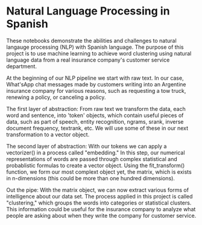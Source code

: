 # Natural Language Processing in Spanish
These notebooks demonstrate the abilities and challenges to natural langauge processing (NLP) with Spanish language. The purpose of this project is to use machine learning to achieve word clustering using natural language data from a real insurance company's customer service department. 

At the beginning of our NLP pipeline we start with raw text. In our case, What'sApp chat messages made by customers writing into an Argentine insurance company for various reasons, such as requesting a tow truck, renewing a policy, or canceling a policy.

The first layer of abstraction:
From raw text we transform the data, each word and sentence, into 'token' objects, which contain useful pieces of data, such as part of speech, entity recognition, ngrams, srank, inverse document frequency, textrank, etc. We will use some of these in our next transformation to a vector object. 

The second layer of abstraction:
With our tokens we can apply a vectorizer() in a process called "embedding." In this step, our numerical representations of words are passed through complex statistical and probablistic formulas to create a vector object. Using the fit_transform() function, we form our most complext object yet, the matrix, which is exists in n-dimensions (this could be more than one hundred dimensions).

Out the pipe:
With the matrix object, we can now extract various forms of intelligence about our data set. The process applied in this project is called "clustering," which groups the words into categories or statistical clusters. This information could be useful for the insurance company to analyze what people are asking about when they write the company for customer service.
